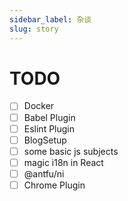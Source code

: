 ```yaml
---
sidebar_label: 杂谈
slug: story
---
```


# TODO

- [ ] Docker
- [ ] Babel Plugin
- [ ] Eslint Plugin
- [ ] BlogSetup
- [ ] some basic js subjects
- [ ] magic i18n in React
- [ ] @antfu/ni
- [ ] Chrome Plugin